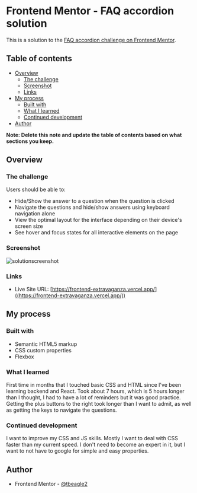 # Frontend Mentor - FAQ accordion solution

This is a solution to the [FAQ accordion challenge on Frontend Mentor](https://www.frontendmentor.io/challenges/faq-accordion-wyfFdeBwBz).

## Table of contents

- [Overview](#overview)
  - [The challenge](#the-challenge)
  - [Screenshot](#screenshot)
  - [Links](#links)
- [My process](#my-process)
  - [Built with](#built-with)
  - [What I learned](#what-i-learned)
  - [Continued development](#continued-development)
- [Author](#author)

**Note: Delete this note and update the table of contents based on what sections you keep.**

## Overview

### The challenge

Users should be able to:

- Hide/Show the answer to a question when the question is clicked
- Navigate the questions and hide/show answers using keyboard navigation alone
- View the optimal layout for the interface depending on their device's screen size
- See hover and focus states for all interactive elements on the page

### Screenshot

![solutionscreenshot](./screenshot.jpg)


### Links

- Live Site URL: [https://frontend-extravaganza.vercel.app/]((https://frontend-extravaganza.vercel.app/))

## My process

### Built with

- Semantic HTML5 markup
- CSS custom properties
- Flexbox

### What I learned

First time in months that I touched basic CSS and HTML since I've been learning backend and React. Took about 7 hours, which is 5 hours longer than I thought, I had to have a lot of reminders but it was good practice. Getting the plus buttons to the right took longer than I want to admit, as well as getting the keys to navigate the questions.


### Continued development

I want to improve my CSS and JS skills. Mostly I want to deal with CSS faster than my current speed. I don't need to become an expert in it, but I want to not have to google for simple and easy properties.

## Author

- Frontend Mentor - [@tbeagle2](https://www.frontendmentor.io/profile/tbeagle2)
